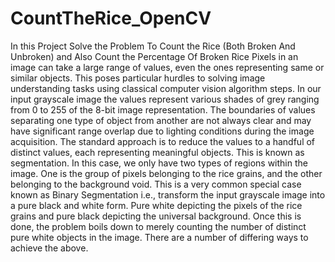 # CountTheRice_OpenCV
In this Project Solve the Problem To Count the Rice (Both Broken And Unbroken) and Also Count the Percentage Of Broken Rice 
Pixels in an image can take a large range of values, even the ones representing same or similar objects. This poses particular hurdles to solving image understanding tasks using classical computer vision algorithm steps. In our input grayscale image the values represent various shades of grey ranging from 0 to 255 of the 8-bit image representation. The boundaries of values separating one type of object from another are not always clear and may have significant range overlap due to lighting conditions during the image acquisition. The standard approach is to reduce the values to a handful of distinct values, each representing meaningful objects. This is known as segmentation. In this case, we only have two types of regions within the image. One is the group of pixels belonging to the rice grains, and the other belonging to the background void. This is a very common special case known as Binary Segmentation i.e., transform the input grayscale image into a pure black and white form. Pure white depicting the pixels of the rice grains and pure black depicting the universal background. Once this is done, the problem boils down to merely counting the number of distinct pure white objects in the image. There are a number of differing ways to achieve the above.
